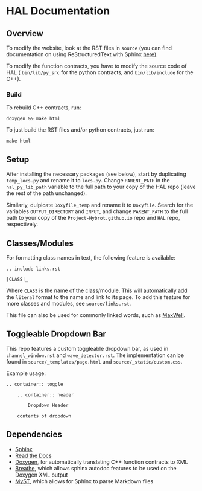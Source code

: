 # HAL Documentation

## Overview

To modify the website, look at the RST files in `source` (you can find 
documentation on using ReStructuredText with Sphinx [here](https://www.sphinx-doc.org/en/master/usage/restructuredtext/basics.html)).

To modify the function contracts, you have to modify the source code of HAL (
`bin/lib/py_src` for the python contracts, and `bin/lib/include` for the C++).

### Build

To rebuild C++ contracts, run:

`doxygen && make html`

To just build the RST files and/or python contracts, just run:

`make html`

## Setup

After installing the necessary packages (see below), start by duplicating ``temp_locs.py`` and rename it to ``locs.py``. Change 
``PARENT_PATH`` in the ``hal_py_lib_path`` variable to the full path to your 
copy of the HAL repo (leave the rest of the path unchanged).

Similarly, dulpicate ``Doxyfile_temp`` and rename it to ``Doxyfile``. Search 
for the variables ``OUTPUT_DIRECTORY`` and ``INPUT``, and change ``PARENT_PATH``
to the full path to your copy of the ``Project-Hybrot.github.io`` repo and ``HAL``
repo, respectively.

## Classes/Modules

For formatting class names in text, the following feature is available: 

    .. include links.rst
    
    |CLASS|_
    
Where `CLASS` is the name of the class/module. This will automatically add the `literal` format to the name and link to its page. To add this feature for more classes and modules, see 
`source/links.rst`. 

This file can also be used for commonly linked words, such as [MaxWell](https://www.mxwbio.com/).

## Toggleable Dropdown Bar

This repo features a custom toggleable dropdown bar, as used in `channel_window.rst`
and `wave_detector.rst`. The implementation can be found in `source/_templates/page.html`
and `source/_static/custom.css`.

Example usage:

    .. container:: toggle

        .. container:: header

            Dropdown Header

        contents of dropdown


## Dependencies
- [Sphinx](https://www.sphinx-doc.org/en/master/usage/installation.html)
- [Read the Docs](https://sphinx-rtd-theme.readthedocs.io/en/stable/installing.html)
- [Doxygen](https://doxygen.nl/manual/install.html), for automatically 
translating C++ function contracts to XML
- [Breathe](https://breathe.readthedocs.io/en/latest/index.html#download), 
which allows sphinx autodoc features to be used on the Doxygen XML output
- [MyST](https://myst-parser.readthedocs.io/en/latest/intro.html#installation), 
which allows for Sphinx to parse Markdown files
<!-- - [Sphinx Toolbox](https://pypi.org/project/sphinx-toolbox/) -->

